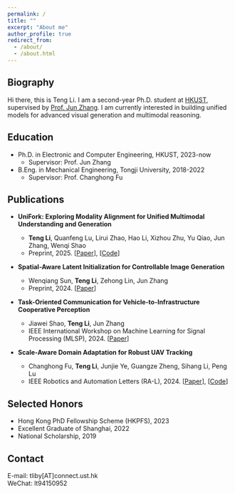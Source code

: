 ```yaml
---
permalink: /
title: ""
excerpt: "About me"
author_profile: true
redirect_from: 
  - /about/
  - /about.html
---
```


## Biography

Hi there, this is Teng Li. I am a second-year Ph.D. student at [HKUST](https://hkust.edu.hk/), supervised by [Prof. Jun Zhang](https://eejzhang.people.ust.hk/). I am currently interested in building unified models for advanced visual generation and multimodal reasoning.

## Education

- Ph.D. in Electronic and Computer Engineering, HKUST, 2023-now
  - Supervisor: Prof. Jun Zhang
- B.Eng. in Mechanical Engineering, Tongji University, 2018-2022
  - Supervisor: Prof. Changhong Fu

## Publications

* **UniFork: Exploring Modality Alignment for Unified Multimodal Understanding and Generation**
  * **Teng Li**, Quanfeng Lu, Lirui Zhao, Hao Li, Xizhou Zhu, Yu Qiao, Jun Zhang, Wenqi Shao
  * Preprint, 2025. [[Paper](https://arxiv.org/abs/2506.17202)], [[Code](https://github.com/tliby/UniFork)]

* **Spatial-Aware Latent Initialization for Controllable Image Generation**
  * Wenqiang Sun, **Teng Li**, Zehong Lin, Jun Zhang
  * Preprint, 2024. [[Paper](https://arxiv.org/abs/2401.16157)]

* **Task-Oriented Communication for Vehicle-to-Infrastructure Cooperative Perception**
  * Jiawei Shao, **Teng Li**, Jun Zhang
  * IEEE International Workshop on Machine Learning for Signal Processing (MLSP), 2024. [[Paper](https://arxiv.org/abs/2407.20748)]

* **Scale-Aware Domain Adaptation for Robust UAV Tracking**
  * Changhong Fu, **Teng Li**, Junjie Ye, Guangze Zheng, Sihang Li, Peng Lu
  * IEEE Robotics and Automation Letters (RA-L), 2024.  [[Paper](https://ieeexplore.ieee.org/document/10111056)], [[Code](https://github.com/vision4robotics/ScaleAwareDA)]


## Selected Honors

* Hong Kong PhD Fellowship Scheme (HKPFS), 2023
* Excellent Graduate of Shanghai, 2022
* National Scholarship, 2019

## Contact

E-mail: tliby[AT]connect.ust.hk  
WeChat: lt94150952
